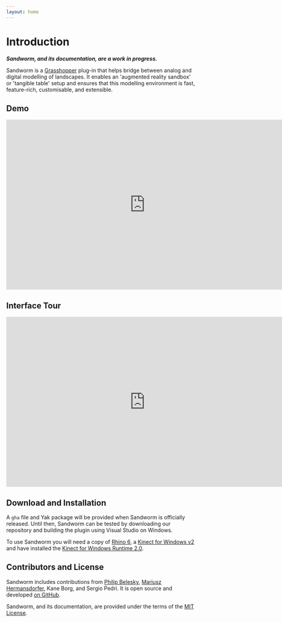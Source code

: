 ```yaml
---
layout: home
---
```


# Introduction

*__Sandworm, and its documentation, are a work in progress.__*

Sandworm is a [Grasshopper](https://www.grasshopper3d.com) plug-in that helps bridge between analog and digital modelling of landscapes. It enables an 'augmented reality sandbox' or 'tangible table' setup and ensures that this modelling environment is fast, feature-rich, customisable, and extensible.

## Demo

<iframe width="736" height="450" src="https://www.youtube.com/watch?v=qf9FTslbYbY" frameborder="0" allowfullscreen></iframe>

## Interface Tour

<iframe width="736" height="450" src="https://www.youtube.com/watch?v=YYvz1QlTFQw" frameborder="0" allowfullscreen></iframe>

## Download and Installation

A `gha` file and Yak package will be provided when Sandworm is officially released. Until then, Sandworm can be tested by downloading our repository and building the plugin using Visual Studio on Windows.

To use Sandworm you will need a copy of [Rhino 6](https://www.rhino3d.com), a [Kinect for Windows v2](https://support.xbox.com/en-AU/xbox-on-windows/accessories/kinect-for-windows-v2-info) and have installed the [Kinect for Windows Runtime 2.0](https://www.microsoft.com/en-au/download/details.aspx?id=44559).

## Contributors and License

Sandworm includes contributions from [Philip Belesky](http://philipbelesky.com), [Mariusz Hermansdorfer](https://dk.linkedin.com/in/mrhe), Kane Borg, and Sergio Pedri. It is open source and developed [on GitHub](https://github.com/mariuszhermansdorfer/SandWorm/).

Sandworm, and its documentation, are provided under the terms of the [MIT License](https://github.com/mariuszhermansdorfer/SandWorm/blob/master/LICENSE).
